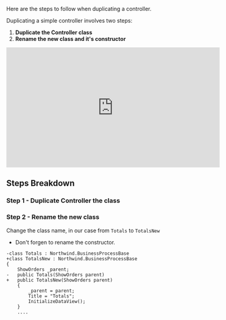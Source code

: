 ﻿Here are the steps to follow when duplicating a controller.

Duplicating a simple controller involves two steps:
1. **Duplicate the Controller class**
2. **Rename the new class and it's constructor**

<iframe width="560" height="315" src="https://www.youtube.com/embed/skGhzpQZT1A" frameborder="0" allowfullscreen></iframe>

## Steps Breakdown

### Step 1 - Duplicate Controller the class 

### Step 2 - Rename the new class

Change the class name, in our case from `Totals` to `TotalsNew`

* Don't forgen to rename the constructor.

```csdiff
-class Totals : Northwind.BusinessProcessBase 
+class TotalsNew : Northwind.BusinessProcessBase 
{
    ShowOrders _parent;
-   public Totals(ShowOrders parent)
+   public TotalsNew(ShowOrders parent)
    {
        _parent = parent;
        Title = "Totals";
        InitializeDataView();
    }
    ....
```

